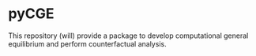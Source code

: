 # pyCGE
This repository (will) provide a package to develop computational general equilibrium and perform counterfactual analysis.
